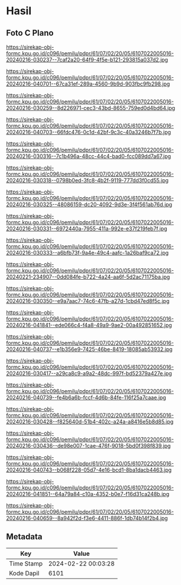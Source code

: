 # Hasil

## Foto C Plano

https://sirekap-obj-formc.kpu.go.id/c096/pemilu/pdpr/61/07/02/20/05/6107022005016-20240216-030237--7caf2a20-64f9-4f5e-b121-293815a037d2.jpg

https://sirekap-obj-formc.kpu.go.id/c096/pemilu/pdpr/61/07/02/20/05/6107022005016-20240216-040701--67ca31ef-289a-4560-9b9d-903fbc9fb298.jpg

https://sirekap-obj-formc.kpu.go.id/c096/pemilu/pdpr/61/07/02/20/05/6107022005016-20240216-030259--8d226971-cec3-43bd-8655-759ed0d4bd64.jpg

https://sirekap-obj-formc.kpu.go.id/c096/pemilu/pdpr/61/07/02/20/05/6107022005016-20240216-040703--66fdc476-0c1d-42bf-9c3c-40a3246b7f7b.jpg

https://sirekap-obj-formc.kpu.go.id/c096/pemilu/pdpr/61/07/02/20/05/6107022005016-20240216-030316--7c1b496a-48cc-44c4-bad0-fcc089dd7a67.jpg

https://sirekap-obj-formc.kpu.go.id/c096/pemilu/pdpr/61/07/02/20/05/6107022005016-20240216-030318--0798b0ed-3fc8-4b2f-9119-777dd3f0cd55.jpg

https://sirekap-obj-formc.kpu.go.id/c096/pemilu/pdpr/61/07/02/20/05/6107022005016-20240216-030325--48086159-dc20-4092-9d3e-3f4f561ab76d.jpg

https://sirekap-obj-formc.kpu.go.id/c096/pemilu/pdpr/61/07/02/20/05/6107022005016-20240216-030331--6972440a-7955-411a-992e-e37f219feb7f.jpg

https://sirekap-obj-formc.kpu.go.id/c096/pemilu/pdpr/61/07/02/20/05/6107022005016-20240216-030333--a6bfb73f-9a4e-49c4-aafc-1a26baf9ca72.jpg

https://sirekap-obj-formc.kpu.go.id/c096/pemilu/pdpr/61/07/02/20/05/6107022005016-20240221-234907--0dd084fe-b722-4a24-aa6f-5d2ac71175ba.jpg

https://sirekap-obj-formc.kpu.go.id/c096/pemilu/pdpr/61/07/02/20/05/6107022005016-20240216-030350--e9a7aac7-74c6-47fb-a27d-1cbd47ed8f5c.jpg

https://sirekap-obj-formc.kpu.go.id/c096/pemilu/pdpr/61/07/02/20/05/6107022005016-20240216-041841--ede066c4-f4a8-49a9-9ae2-00a492851652.jpg

https://sirekap-obj-formc.kpu.go.id/c096/pemilu/pdpr/61/07/02/20/05/6107022005016-20240216-040737--e1b356e9-7425-46be-8419-18085ab53932.jpg

https://sirekap-obj-formc.kpu.go.id/c096/pemilu/pdpr/61/07/02/20/05/6107022005016-20240216-030417--a29ca8c9-a9a2-48dc-997f-bd52379a427e.jpg

https://sirekap-obj-formc.kpu.go.id/c096/pemilu/pdpr/61/07/02/20/05/6107022005016-20240216-040739--fe4b6a6b-fccf-4d6b-84fe-116f25a7caae.jpg

https://sirekap-obj-formc.kpu.go.id/c096/pemilu/pdpr/61/07/02/20/05/6107022005016-20240216-030428--f825640d-51b4-402c-a24a-a8416e5b8d85.jpg

https://sirekap-obj-formc.kpu.go.id/c096/pemilu/pdpr/61/07/02/20/05/6107022005016-20240216-030436--de98e007-1cae-476f-9018-5bd0f398f839.jpg

https://sirekap-obj-formc.kpu.go.id/c096/pemilu/pdpr/61/07/02/20/05/6107022005016-20240216-040743--b068f228-05d7-4e16-bcd1-8ba1dacb4463.jpg

https://sirekap-obj-formc.kpu.go.id/c096/pemilu/pdpr/61/07/02/20/05/6107022005016-20240216-041851--64a79a84-c10a-4352-b0e7-f16d31ca248b.jpg

https://sirekap-obj-formc.kpu.go.id/c096/pemilu/pdpr/61/07/02/20/05/6107022005016-20240216-040659--8a942f2d-f3e6-4411-886f-1db74b14f2b4.jpg


## Metadata

| Key        | Value               |
| ---------- | ------------------- |
| Time Stamp | 2024-02-22 00:03:28 |
| Kode Dapil | 6101                |



